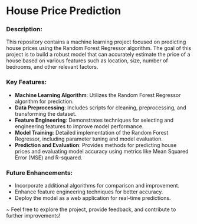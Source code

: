 # House Price Prediction

### Description:
This repository contains a machine learning project focused on predicting house prices using the Random Forest Regressor algorithm. The goal of this project is to build a robust model that can accurately estimate the price of a house based on various features such as location, size, number of bedrooms, and other relevant factors.

### Key Features:
- **Machine Learning Algorithm**: Utilizes the Random Forest Regressor algorithm for prediction.
- **Data Preprocessing**: Includes scripts for cleaning, preprocessing, and transforming the dataset.
- **Feature Engineering**: Demonstrates techniques for selecting and engineering features to improve model performance.
- **Model Training**: Detailed implementation of the Random Forest Regressor, including parameter tuning and model evaluation.
- **Prediction and Evaluation**: Provides methods for predicting house prices and evaluating model accuracy using metrics like Mean Squared Error (MSE) and R-squared.

### Future Enhancements:
- Incorporate additional algorithms for comparison and improvement.
- Enhance feature engineering techniques for better accuracy.
- Deploy the model as a web application for real-time predictions.

~ Feel free to explore the project, provide feedback, and contribute to further improvements!
